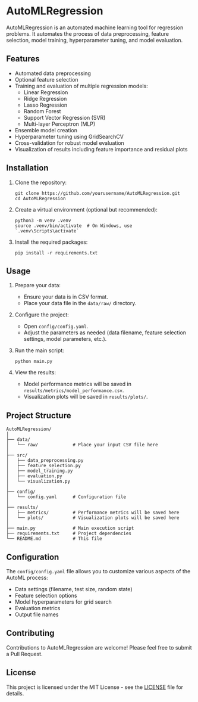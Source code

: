 # AutoMLRegression

AutoMLRegression is an automated machine learning tool for regression problems. It automates the process of data preprocessing, feature selection, model training, hyperparameter tuning, and model evaluation.

## Features

- Automated data preprocessing
- Optional feature selection
- Training and evaluation of multiple regression models:
  - Linear Regression
  - Ridge Regression
  - Lasso Regression
  - Random Forest
  - Support Vector Regression (SVR)
  - Multi-layer Perceptron (MLP)
- Ensemble model creation
- Hyperparameter tuning using GridSearchCV
- Cross-validation for robust model evaluation
- Visualization of results including feature importance and residual plots

## Installation

1. Clone the repository:
   ```
   git clone https://github.com/yourusername/AutoMLRegression.git
   cd AutoMLRegression
   ```

2. Create a virtual environment (optional but recommended):
   ```
   python3 -m venv .venv
   source .venv/bin/activate  # On Windows, use `.venv\Scripts\activate`
   ```

3. Install the required packages:
   ```
   pip install -r requirements.txt
   ```

## Usage

1. Prepare your data:
   - Ensure your data is in CSV format.
   - Place your data file in the `data/raw/` directory.

2. Configure the project:
   - Open `config/config.yaml`.
   - Adjust the parameters as needed (data filename, feature selection settings, model parameters, etc.).

3. Run the main script:
   ```
   python main.py
   ```

4. View the results:
   - Model performance metrics will be saved in `results/metrics/model_performance.csv`.
   - Visualization plots will be saved in `results/plots/`.

## Project Structure

```
AutoMLRegression/
│
├── data/
│   └── raw/             # Place your input CSV file here
│
├── src/
│   ├── data_preprocessing.py
│   ├── feature_selection.py
│   ├── model_training.py
│   ├── evaluation.py
│   └── visualization.py
│
├── config/
│   └── config.yaml      # Configuration file
│
├── results/
│   ├── metrics/         # Performance metrics will be saved here
│   └── plots/           # Visualization plots will be saved here
│
├── main.py              # Main execution script
├── requirements.txt     # Project dependencies
└── README.md            # This file
```

## Configuration

The `config/config.yaml` file allows you to customize various aspects of the AutoML process:

- Data settings (filename, test size, random state)
- Feature selection options
- Model hyperparameters for grid search
- Evaluation metrics
- Output file names

## Contributing

Contributions to AutoMLRegression are welcome! Please feel free to submit a Pull Request.

## License

This project is licensed under the MIT License - see the [LICENSE](LICENSE) file for details.